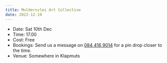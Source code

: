 ```yaml
---
title: Muldersvlei Art Collective
date: 2022-12-10
---
```


- Date: Sat 10th Dec
- Time: 17.00
- Cost: Free
- Bookings: Send us a message on [084 416 9014](tel:+27844169014) for a pin drop closer to the time.
- Venue: Somewhere in Klapmuts
